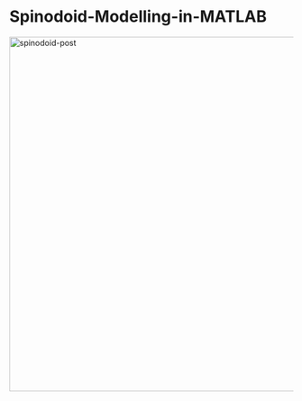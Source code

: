 # Spinodoid-Modelling-in-MATLAB

<img width="628" alt="spinodoid-post" src="https://github.com/ChandraSKN/Spinodoid-Modelling-in-MATLAB/assets/121887448/fa8c0ebe-3502-4efa-ae67-7b7a06e300f8">
